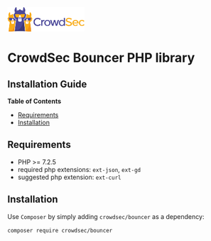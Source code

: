 ![CrowdSec Logo](images/logo_crowdsec.png)

# CrowdSec Bouncer PHP library

## Installation Guide


<!-- START doctoc generated TOC please keep comment here to allow auto update -->
<!-- DON'T EDIT THIS SECTION, INSTEAD RE-RUN doctoc TO UPDATE -->
**Table of Contents**

- [Requirements](#requirements)
- [Installation](#installation)

<!-- END doctoc generated TOC please keep comment here to allow auto update -->


## Requirements

- PHP >= 7.2.5
- required php extensions: `ext-json`, `ext-gd`
- suggested php extension: `ext-curl` 

## Installation

Use `Composer` by simply adding `crowdsec/bouncer` as a dependency:

    composer require crowdsec/bouncer


